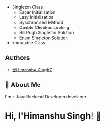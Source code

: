 
- Singleton Class
     - Eager Initialisation
     - Lazy Initialisation
     - Synchronised Method
     - Double Checked Locking
     - Bill Pugh Singleton Solution
     - Enum Singleton Solution
- Immutable Class
## Authors

- [@Himanshu-Singh7](https://github.com/Himanshu-Singh7)


## 🚀 About Me
I'm a Java Backend Developer developer...


# Hi, I'Himanshu Singh! 👋

